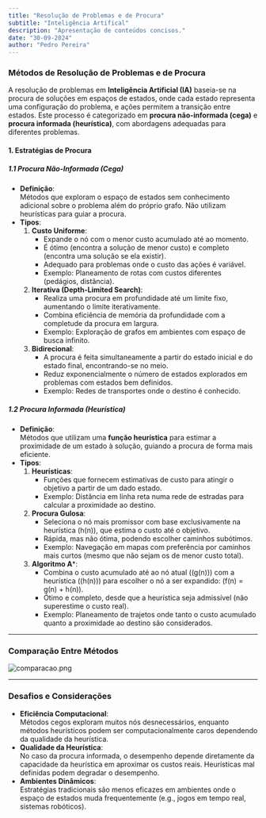 ```yaml
---
title: "Resolução de Problemas e de Procura"
subtitle: "Inteligência Artifical"
description: "Apresentação de conteúdos concisos."
date: "30-09-2024"
author: "Pedro Pereira"
---
```


### **Métodos de Resolução de Problemas e de Procura**  

A resolução de problemas em **Inteligência Artificial (IA)** baseia-se na procura de soluções em espaços de estados, onde cada estado representa uma configuração do problema, e ações permitem a transição entre estados. Este processo é categorizado em **procura não-informada (cega)** e **procura informada (heurística)**, com abordagens adequadas para diferentes problemas.

#### **1. Estratégias de Procura**  

##### **1.1 Procura Não-Informada (Cega)**  
- **Definição**:  
  Métodos que exploram o espaço de estados sem conhecimento adicional sobre o problema além do próprio grafo. Não utilizam heurísticas para guiar a procura.  
- **Tipos**:  
  1. **Custo Uniforme**:  
     - Expande o nó com o menor custo acumulado até ao momento.  
     - É ótimo (encontra a solução de menor custo) e completo (encontra uma solução se ela existir).  
     - Adequado para problemas onde o custo das ações é variável.  
     - Exemplo: Planeamento de rotas com custos diferentes (pedágios, distância).  
  2. **Iterativa (Depth-Limited Search)**:  
     - Realiza uma procura em profundidade até um limite fixo, aumentando o limite iterativamente.  
     - Combina eficiência de memória da profundidade com a completude da procura em largura.  
     - Exemplo: Exploração de grafos em ambientes com espaço de busca infinito.  
  3. **Bidirecional**:  
     - A procura é feita simultaneamente a partir do estado inicial e do estado final, encontrando-se no meio.  
     - Reduz exponencialmente o número de estados explorados em problemas com estados bem definidos.  
     - Exemplo: Redes de transportes onde o destino é conhecido.  

##### **1.2 Procura Informada (Heurística)**  
- **Definição**:  
  Métodos que utilizam uma **função heurística** para estimar a proximidade de um estado à solução, guiando a procura de forma mais eficiente.  
- **Tipos**:  
  1. **Heurísticas**:  
     - Funções que fornecem estimativas de custo para atingir o objetivo a partir de um dado estado.  
     - Exemplo: Distância em linha reta numa rede de estradas para calcular a proximidade ao destino.  
  2. **Procura Gulosa**:  
     - Seleciona o nó mais promissor com base exclusivamente na heurística \(h(n)\), que estima o custo até o objetivo.  
     - Rápida, mas não ótima, podendo escolher caminhos subótimos.  
     - Exemplo: Navegação em mapas com preferência por caminhos mais curtos (mesmo que não sejam os de menor custo total).  
  3. **Algoritmo A***:  
     - Combina o custo acumulado até ao nó atual (\(g(n)\)) com a heurística (\(h(n)\)) para escolher o nó a ser expandido: \(f(n) = g(n) + h(n)\).  
     - Ótimo e completo, desde que a heurística seja admissível (não superestime o custo real).  
     - Exemplo: Planeamento de trajetos onde tanto o custo acumulado quanto a proximidade ao destino são considerados.  

---

### **Comparação Entre Métodos**  

![comparacao.png](/images/blog/ia-class-30-09-2024/comparacao.png)

---

### **Desafios e Considerações**  
- **Eficiência Computacional**:  
  Métodos cegos exploram muitos nós desnecessários, enquanto métodos heurísticos podem ser computacionalmente caros dependendo da qualidade da heurística.  
- **Qualidade da Heurística**:  
  No caso da procura informada, o desempenho depende diretamente da capacidade da heurística em aproximar os custos reais. Heurísticas mal definidas podem degradar o desempenho.  
- **Ambientes Dinâmicos**:  
  Estratégias tradicionais são menos eficazes em ambientes onde o espaço de estados muda frequentemente (e.g., jogos em tempo real, sistemas robóticos).

